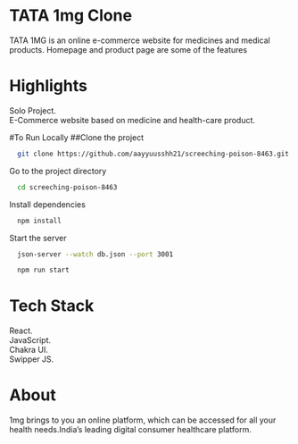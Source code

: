 # TATA 1mg Clone
TATA 1MG is an online e-commerce website for medicines and medical products. Homepage and product page are some of the features

# Highlights

Solo Project.\
E-Commerce website based on medicine and health-care product.

#To Run Locally
##Clone the project
```bash
  git clone https://github.com/aayyuusshh21/screeching-poison-8463.git
```

Go to the project directory

```bash
  cd screeching-poison-8463
```

Install dependencies

```bash
  npm install
```

Start the server

```bash
  json-server --watch db.json --port 3001
```

```bash
  npm run start
```

# Tech Stack

React.\
JavaScript.\
Chakra UI.\
Swipper JS.

# About

1mg brings to you an online platform, which can be accessed for all your health needs.India’s leading digital consumer healthcare platform.
